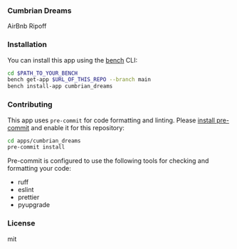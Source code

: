 ### Cumbrian Dreams

AirBnb Ripoff

### Installation

You can install this app using the [bench](https://github.com/frappe/bench) CLI:

```bash
cd $PATH_TO_YOUR_BENCH
bench get-app $URL_OF_THIS_REPO --branch main
bench install-app cumbrian_dreams
```

### Contributing

This app uses `pre-commit` for code formatting and linting. Please [install pre-commit](https://pre-commit.com/#installation) and enable it for this repository:

```bash
cd apps/cumbrian_dreams
pre-commit install
```

Pre-commit is configured to use the following tools for checking and formatting your code:

- ruff
- eslint
- prettier
- pyupgrade

### License

mit
